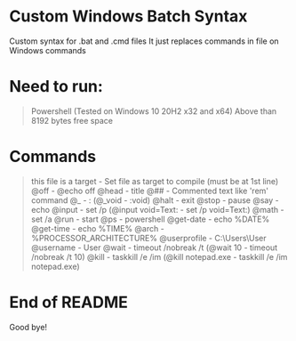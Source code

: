 # Custom Windows Batch Syntax
Custom syntax for .bat and .cmd files
It just replaces commands in file on Windows commands
# Need to run:
> Powershell (Tested on Windows 10 20H2 x32 and x64)
> Above than 8192 bytes free space
# Commands
> this file is a target - Set file as target to compile (must be at 1st line)
> @off - @echo off
> @head - title
> @## - Commented text like 'rem' command
> @_ - : (@_void - :void)
> @halt - exit
> @stop - pause
> @say - echo 
> @input - set /p (@input void=Text: - set /p void=Text:)
> @math - set /a
> @run - start
> @ps - powershell
> @get-date - echo %DATE%
> @get-time - echo %TIME%
> @arch - %PROCESSOR_ARCHITECTURE%
> @userprofile - C:\Users\User
> @username - User
> @wait - timeout /nobreak /t (@wait 10 - timeout /nobreak /t 10)
> @kill - taskkill /e /im (@kill notepad.exe - taskkill /e /im notepad.exe)
# End of README
Good bye!

